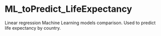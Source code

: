 # ML_toPredict_LifeExpectancy
Linear regression Machine Learning models comparison. Used to predict life expectancy by country.
